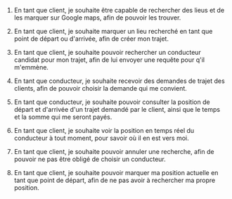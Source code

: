 1. En tant que client, je souhaite être capable de rechercher des lieus et de les marquer sur Google maps, afin de pouvoir les trouver.

2. En tant que client, je souhaite marquer un lieu recherché en tant que point de départ ou d'arrivée, afin de créer mon trajet.

3. En tant que client, je souhaite pouvoir rechercher un conducteur candidat pour mon trajet, afin de lui envoyer une requête pour q'il m'emmène.

4. En tant que conducteur, je souhaite recevoir des demandes de trajet des clients, afin de pouvoir choisir la demande qui me convient.

5. En tant que conducteur, je souhaite pouvoir consulter la position de départ et d'arrivée d'un trajet demandé par le client, ainsi que le temps et la somme qui me seront payés.

6. En tant que client, je souhaite voir la position en temps réel du conducteur à tout moment, pour savoir où il en est vers moi.

7. En tant que client, je souhaite pouvoir annuler une recherche, afin de pouvoir ne pas être obligé de choisir un conducteur.

8. En tant que client, je souhaite pouvoir marquer ma position actuelle en tant que point de départ, afin de ne pas avoir à rechercher ma propre position.
